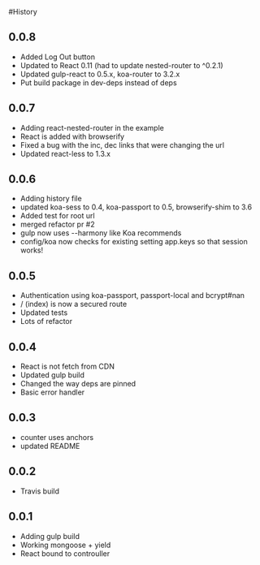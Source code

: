 #History

## 0.0.8
- Added Log Out button
- Updated to React 0.11 (had to update nested-router to ^0.2.1)
- Updated gulp-react to 0.5.x, koa-router to 3.2.x
- Put build package in dev-deps instead of deps

## 0.0.7
- Adding react-nested-router in the example
- React is added with browserify
- Fixed a bug with the inc, dec links that were changing the url
- Updated react-less to 1.3.x

## 0.0.6
- Adding history file
- updated koa-sess to 0.4, koa-passport to 0.5, browserify-shim to 3.6
- Added test for root url
- merged refactor pr #2
- gulp now uses --harmony like Koa recommends
- config/koa now checks for existing setting app.keys so that session works!

## 0.0.5
- Authentication using koa-passport, passport-local and bcrypt#nan
- / (index) is now a secured route
- Updated tests
- Lots of refactor

## 0.0.4
- React is not fetch from CDN
- Updated gulp build
- Changed the way deps are pinned
- Basic error handler

## 0.0.3
- counter uses anchors
- updated README

## 0.0.2
- Travis build

## 0.0.1
- Adding gulp build
- Working mongoose + yield
- React bound to controuller
